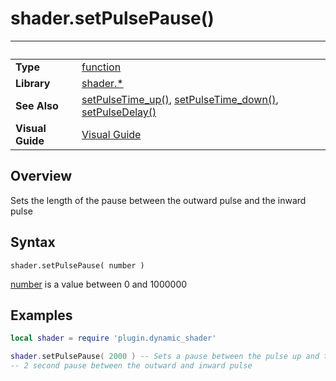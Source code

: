# shader.setPulsePause()

|                      | &nbsp; 
| -------------------- | ---------------------------------------------------------------
| __Type__             | [function](http://docs.coronalabs.com/api/type/Function.html)
| __Library__          | [shader.*](README.md)
| __See Also__         | [setPulseTime_up()](setPulseTime_up.markdown), [setPulseTime_down()](setPulseTime_down.markdown), [setPulseDelay()](setPulseDelay.markdown)
| __Visual Guide__     | [Visual Guide](http://dynamicshader.com/)


## Overview

Sets the length of the pause between the outward pulse and the inward pulse


## Syntax

	shader.setPulsePause( number )

[number](https://docs.coronalabs.com/api/type/Number.html) is a value between 0 and 1000000

## Examples

``````lua
local shader = require 'plugin.dynamic_shader'

shader.setPulsePause( 2000 ) -- Sets a pause between the pulse up and the pulse down.
-- 2 second pause between the outward and inward pulse

``````
